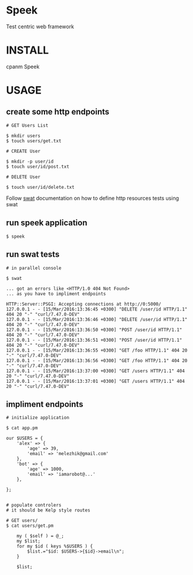 # Speek

Test centric web framework

# INSTALL

cpanm Speek


# USAGE


## create some http endpoints

    # GET Users List

    $ mkdir users
    $ touch users/get.txt

    # CREATE User

    $ mkdir -p user/id
    $ touch user/id/post.txt

    # DELETE User

    $ touch user/id/delete.txt


Follow [swat](https://github.com/melezhik/swat) documentation on how to define http resources tests using swat


## run speek application

    $ speek


## run swat tests

    # in parallel console

    $ swat

    ... got an errors like <HTTP/1.0 404 Not Found>
    ... as you have to impliment endpoints

    HTTP::Server::PSGI: Accepting connections at http://0:5000/
    127.0.0.1 - - [15/Mar/2016:13:36:45 +0300] "DELETE /user/id HTTP/1.1" 404 20 "-" "curl/7.47.0-DEV"
    127.0.0.1 - - [15/Mar/2016:13:36:46 +0300] "DELETE /user/id HTTP/1.1" 404 20 "-" "curl/7.47.0-DEV"
    127.0.0.1 - - [15/Mar/2016:13:36:50 +0300] "POST /user/id HTTP/1.1" 404 20 "-" "curl/7.47.0-DEV"
    127.0.0.1 - - [15/Mar/2016:13:36:51 +0300] "POST /user/id HTTP/1.1" 404 20 "-" "curl/7.47.0-DEV"
    127.0.0.1 - - [15/Mar/2016:13:36:55 +0300] "GET /foo HTTP/1.1" 404 20 "-" "curl/7.47.0-DEV"
    127.0.0.1 - - [15/Mar/2016:13:36:56 +0300] "GET /foo HTTP/1.1" 404 20 "-" "curl/7.47.0-DEV"
    127.0.0.1 - - [15/Mar/2016:13:37:00 +0300] "GET /users HTTP/1.1" 404 20 "-" "curl/7.47.0-DEV"
    127.0.0.1 - - [15/Mar/2016:13:37:01 +0300] "GET /users HTTP/1.1" 404 20 "-" "curl/7.47.0-DEV"
    

## impliment endpoints

    # initialize application

    $ cat app.pm

    our $USERS = {
        'alex' => {
            'age' => 39,
            'email' => 'melezhik@gmail.com'
        },
        'bot' => {
            'age' => 1000,
            'email' => 'iamarobot@...'
        },

    };


    # populate controlers
    # it should be Kelp style routes

    # GET users/
    $ cat users/get.pm

        my ( $self ) = @_;
        my $list;
        for my $id ( keys %$USERS ) {
            $list.="$id: $USERS->{$id}->email\n";
        }
        
        $list;





